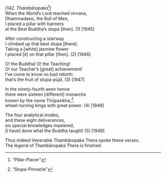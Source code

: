 *\[142. Thambāropaka*[^1]*\]*  
When the World’s Lord reached nirvana,  
Dhammadassi, the Bull of Men,  
I placed a pillar with banners  
at the Best Buddha’s stupa \[then\]. (1) \[1945\]

After constructing a stairway  
I climbed up that best stupa \[there\].  
Taking a \[white\] jasmine flower  
I placed \[it\] on that pillar \[then\]. (2) \[1946\]

O! the Buddha! O! the Teaching!  
O! our Teacher’s \[great\] achievement!  
I’ve come to know no bad rebirth:  
that’s the fruit of stupa-*pūjā.* (3) \[1947\]

In the ninety-fourth aeon hence  
there were sixteen \[different\] monarchs  
known by the name Thūpasikha,[^2]  
wheel-turning kings with great power. (4) \[1948\]

The four analytical modes,  
and these eight deliverances,  
six special knowledges mastered,  
\[I have\] done what the Buddha taught! (5) \[1949\]

Thus indeed Venerable Thambāropaka Thera spoke these verses.  
The legend of Thambāropaka Thera is finished.  
[^1]: “Pillar-Placer”  
[^2]: “Stupa-Pinnacle”
